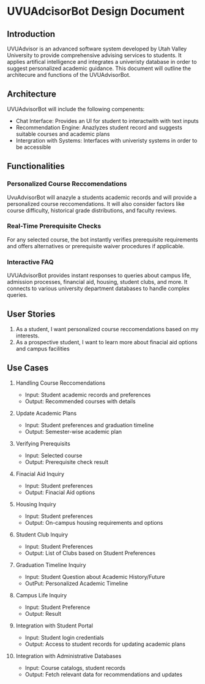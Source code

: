 # UVUAdcisorBot Design Document
## Introduction
 UVUAdvisor is an advanced software system developed by Utah Valley University to provide comprehensive advising services to students. It applies artifical intelligence and integrates a univeristy database in order to suggest personalized academic guidance. This document will outline the architecure and functions of the UVUAdvisorBot.

 ## Architecture
 UVUAdvisorBot will include the following compenents:
 - Chat Interface: Provides an UI for student to interactwith with text inputs
 - Recommendation Engine: Anazlyzes student record and suggests suitable courses and academic plans
 - Intergration with Systems: Interfaces with univeristy systems in order to be accessible



## Functionalities
### Personalized Course Reccomendations
UvuAdvisorBot will anazyle a students academic records and will provide a personalized course reccomendations. It will also consider factors like course difficulty, historical grade distributions, and faculty reviews. 

### Real-Time Prerequisite Checks
For any selected course, the bot instantly verifies prerequisite requirements and offers alternatives or prerequisite waiver procedures if applicable.

### Interactive FAQ
UVUAdvisorBot provides instant responses to queries about campus life, admission processes, financial aid, housing, student clubs, and more. It connects to various university department databases to handle complex queries.

## User Stories
1. As a student, I want personalized course reccomendations based on my interests.
2. As a prospective student, I want to learn more about finacial aid options and campus facilities

## Use Cases

1. Handling Course Reccomendations
    - Input: Student academic records and preferences
    - Output: Recommended courses with details

2. Update Academic Plans
    - Input: Student preferences and graduation timeline
    - Output: Semester-wise academic plan

3. Verifying Prerequisits
    - Input: Selected course
    - Output: Prerequisite check result

4. Finacial Aid Inquiry
    - Input: Student preferences
    - Output: Finacial Aid options

5. Housing Inquiry
    - Input: Student preferences
    - Output: On-campus housing requirements and options

6. Student Club Inquiry
    - Input: Student Preferences
    - Output: List of Clubs based on Student Preferences

7. Graduation Timeline Inquiry
    - Input: Student Question about Academic History/Future
    - OutPut: Personalized Academic Timeline

8. Campus Life Inquiry
    - Input: Student Preference
    - Output: Result 

9. Integration with Student Portal
    - Input: Student login credentials
    - Output: Access to student records for updating academic plans

10. Integration with Administrative Databases
    - Input: Course catalogs, student records
    - Output: Fetch relevant data for recommendations and updates





